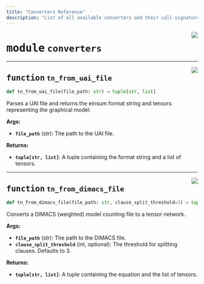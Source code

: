 ```yaml
---
title: "Converters Reference"
description: "List of all available converters and their call signature"
---
```


<!-- markdownlint-disable -->

<a href="https://github.com/ti2-group/einsum_benchmark/blob/main/src/einsum_benchmark/converters/__init__.py#L0"><img align="right" style="float:right;" src="https://img.shields.io/badge/-source-cccccc?style=flat-square" /></a>

# <kbd>module</kbd> `converters`

---

<a href="https://github.com/ti2-group/einsum_benchmark/blob/main/src/einsum_benchmark/converters/__init__.py#L7"><img align="right" style="float:right;" src="https://img.shields.io/badge/-source-cccccc?style=flat-square" /></a>

## <kbd>function</kbd> `tn_from_uai_file`

```python
def tn_from_uai_file(file_path: str) → tuple[str, list]
```

Parses a UAI file and returns the einsum format string and tensors representing the graphical model.

**Args:**

- <b>`file_path`</b> (str): The path to the UAI file.

**Returns:**

- <b>`tuple[str, list]`</b>: A tuple containing the format string and a list of tensors.

---

<a href="https://github.com/ti2-group/einsum_benchmark/blob/main/src/einsum_benchmark/converters/__init__.py#L20"><img align="right" style="float:right;" src="https://img.shields.io/badge/-source-cccccc?style=flat-square" /></a>

## <kbd>function</kbd> `tn_from_dimacs_file`

```python
def tn_from_dimacs_file(file_path: str, clause_split_threshold=3) → tuple[str, list]
```

Converts a DIMACS (weighted) model counting file to a tensor network.

**Args:**

- <b>`file_path`</b> (str): The path to the DIMACS file.
- <b>`clause_split_threshold`</b> (int, optional): The threshold for splitting clauses. Defaults to 3.

**Returns:**

- <b>`tuple[str, list]`</b>: A tuple containing the equation and the list of tensors.

